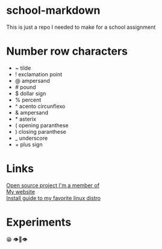 # school-markdown

This is just a repo I needed to make for a school assignment

# Number row characters

- ~ tilde
- ! exclamation point
- @ ampersand
- \# pound
- $ dollar sign
- % percent
- ^ acento circunflexo
- & ampersand
- \* asterix
- ( opening paranthese
- ) closing paranthese
- \_ underscore
- \+ plus sign

# Links

[Open source project I'm a member of](https://navidrome.org) <br>
[My website](https://caiocotts.com) <br>
[Install guide to my favorite linux distro](https://wiki.archlinux.org/title/Installation_guide)

# Experiments

😁
👁️👄👁️
